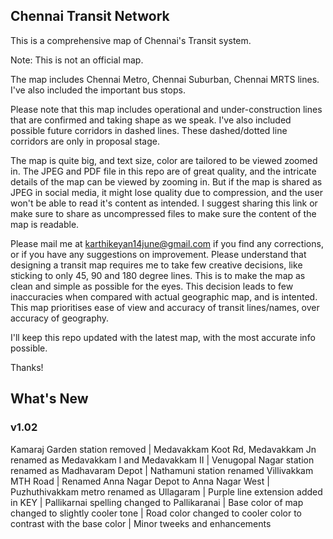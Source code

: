 ## Chennai Transit Network
This is a comprehensive map of Chennai's Transit system.

Note: This is not an official map.

The map includes Chennai Metro, Chennai Suburban, Chennai MRTS lines. I've also included the important bus stops.

Please note that this map includes operational and under-construction lines that are confirmed and taking shape as we speak. I've also included possible future corridors in dashed lines. These dashed/dotted line corridors are only in proposal stage.

The map is quite big, and text size, color are tailored to be viewed zoomed in. The JPEG and PDF file in this repo are of great quality, and the intricate details of the map can be viewed by zooming in. But if the map is shared as JPEG in social media, it might lose quality due to compression, and the user won't be able to read it's content as intended. I suggest sharing this link or make sure to share as uncompressed files to make sure the content of the map is readable.

Please mail me at karthikeyan14june@gmail.com if you find any corrections, or if you have any suggestions on improvement. Please understand that designing a transit map requires me to take few creative decisions, like sticking to only 45, 90 and 180 degree lines. This is to make the map as clean and simple as possible for the eyes. This decision leads to few inaccuracies when compared with actual geographic map, and is intented. This map prioritises ease of view and accuracy of transit lines/names, over accuracy of geography.

I'll keep this repo updated with the latest map, with the most accurate info possible.

Thanks!

## What's New
### v1.02

Kamaraj Garden station removed | Medavakkam Koot Rd, Medavakkam Jn renamed as Medavakkam I and Medavakkam II | Venugopal Nagar station renamed as Madhavaram Depot | Nathamuni station renamed Villivakkam MTH Road | Renamed Anna Nagar Depot to Anna Nagar West | Puzhuthivakkam metro renamed as Ullagaram | Purple line extension added in KEY | Pallikarnai spelling changed to Pallikaranai | Base color of map changed to slightly cooler tone | Road color changed to cooler color to contrast with the base color | Minor tweeks and enhancements


